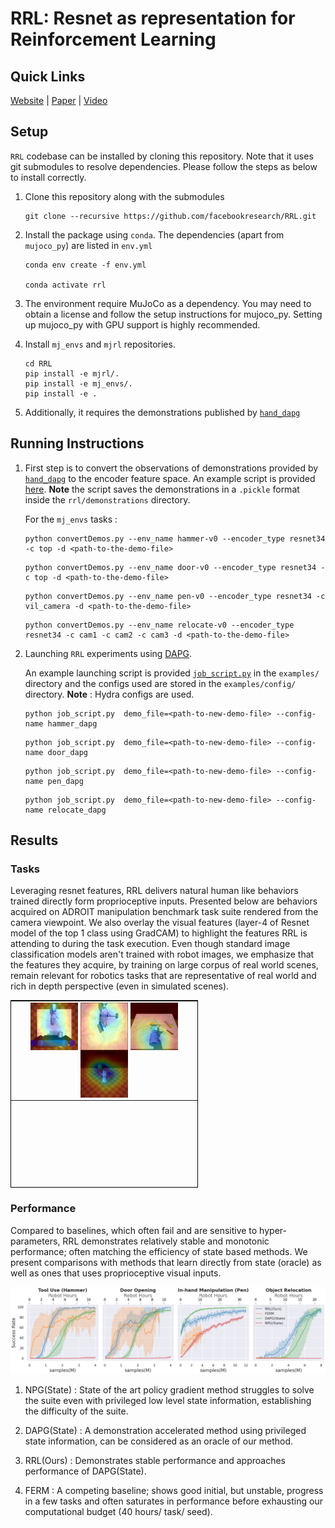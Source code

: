 <!-- Copyright (c) Rutav Shah, Indian Institute of Technlogy Kharagpur  -->
<!-- Copyright (c) Facebook, Inc. and its affiliates -->
# RRL: Resnet as representation for Reinforcement Learning
## Quick Links
[Website](https://sites.google.com/view/abstractions4rl)   |   [Paper](https://arxiv.org/abs/2107.03380)   |   [Video](https://youtu.be/Yj1EHvGWmRA)
## Setup
`RRL` codebase can be installed by cloning this repository. Note that it uses git submodules to resolve dependencies. Please follow the steps as below to install correctly.

1. Clone this repository along with the submodules
    ```
    git clone --recursive https://github.com/facebookresearch/RRL.git
    ```
2. Install the package using `conda`. The dependencies (apart from `mujoco_py`) are listed in `env.yml`
    ```
    conda env create -f env.yml

    conda activate rrl
    ```
3. The environment require MuJoCo as a dependency. You may need to obtain a license and follow the setup instructions for mujoco_py. Setting up mujoco_py with GPU support is highly recommended.

4. Install `mj_envs` and `mjrl` repositories.
    ```
    cd RRL
    pip install -e mjrl/.
    pip install -e mj_envs/.
    pip install -e .
    ```
5. Additionally, it requires the demonstrations published by [`hand_dapg`](https://github.com/aravindr93/hand_dapg/)

## Running Instructions
1. First step is to convert the observations of demonstrations provided by [`hand_dapg`](https://github.com/aravindr93/hand_dapg/) to the encoder feature space. An example script is provided [here](https://github.com/facebookresearch/RRL/blob/main/examples/convertDemos.py). **Note** the script saves the demonstrations in a `.pickle` format inside the `rrl/demonstrations` directory.

    For the `mj_envs` tasks :
    ```
    python convertDemos.py --env_name hammer-v0 --encoder_type resnet34 -c top -d <path-to-the-demo-file>
    ```
    ```
    python convertDemos.py --env_name door-v0 --encoder_type resnet34 -c top -d <path-to-the-demo-file>
    ```
    ```
    python convertDemos.py --env_name pen-v0 --encoder_type resnet34 -c vil_camera -d <path-to-the-demo-file>
    ```
    ```
    python convertDemos.py --env_name relocate-v0 --encoder_type resnet34 -c cam1 -c cam2 -c cam3 -d <path-to-the-demo-file>
    ```
2. Launching `RRL` experiments using [DAPG](https://sites.google.com/view/deeprl-dexterous-manipulation).

     An example launching script is provided [`job_script.py`](https://github.com/facebookresearch/RRL/blob/main/examples/job_script.py) in the `examples/` directory and the configs used are stored in the `examples/config/` directory. **Note** : Hydra configs are used.
    ```
    python job_script.py  demo_file=<path-to-new-demo-file> --config-name hammer_dapg
    ```
    ```
    python job_script.py  demo_file=<path-to-new-demo-file> --config-name door_dapg
    ```
    ```
    python job_script.py  demo_file=<path-to-new-demo-file> --config-name pen_dapg
    ```
    ```
    python job_script.py  demo_file=<path-to-new-demo-file> --config-name relocate_dapg
    ```
## Results

  ### Tasks
  Leveraging resnet features, RRL delivers natural human like behaviors trained directly form proprioceptive inputs. Presented below are behaviors acquired on ADROIT manipulation benchmark task suite rendered from the camera viewpoint. We also overlay the visual features (layer-4 of Resnet model of the top 1 class using GradCAM) to highlight the features RRL is attending to during the task execution. Even though standard image classification models aren't trained with robot images, we emphasize that the features they acquire, by training on large corpus of real world scenes, remain relevant for robotics tasks that are representative of real  world and rich in depth perspective (even in simulated scenes).

<table cellspacing="0" style="width:300px;height:300px;border:1px solid black;">
   <tr>
     <td style="text-align:center;">
       <img align="center" alt="photogurus" src="figures/door_result/resnet34-gradcam-layer4.gif" width="196" style="text-align:center;font-size: 11px;max-width: 76px;padding-bottom: 0;display: inline!important;vertical-align: bottom;border: 0;min-height: auto;outline: none;text-decoration: none;height: auto !important;-ms-interpolation-mode: bicubic;color:#fcbb2a;" class="CToWUd">
     <img align="center" alt="photogurus" src="figures/hammer_result/resnet34-gradcam-layer4.gif" width="196" style="text-align:center;font-size: 11px;max-width: 76px;padding-bottom: 0;display: inline!important;vertical-align: bottom;border: 0;min-height: auto;outline: none;text-decoration: none;height: auto !important;-ms-interpolation-mode: bicubic;color:#fcbb2a;" class="CToWUd">
     <img align="center" alt="photogurus" src="figures/pen_result/resnet34-gradcam-layer4.gif" width="196" style="text-align:center;font-size: 11px;max-width: 76px;padding-bottom: 0;display: inline!important;vertical-align: bottom;border: 0;min-height: auto;outline: none;text-decoration: none;height: auto !important;-ms-interpolation-mode: bicubic;color:#fcbb2a;" class="CToWUd">
     <img align="center" alt="photogurus" src="figures/relocate_result/resnet34-gradcam-layer4.gif" width="196" style="text-align:center;font-size: 11px;max-width: 76px;padding-bottom: 0;display: inline!important;vertical-align: bottom;border: 0;min-height: auto;outline: none;text-decoration: none;height: auto !important;-ms-interpolation-mode: bicubic;color:#fcbb2a;" class="CToWUd">
     </td>
   </tr>
</table>

  ### Performance

  Compared to baselines, which often fail and are sensitive to hyper-parameters, RRL demonstrates relatively stable and monotonic performance; often matching the efficiency of state based methods. We present comparisons with methods that learn directly from state (oracle) as well as ones that uses proprioceptive visual inputs.

  ![alt text](figures/main_figure.png)

  1. NPG(State) : State of the art policy gradient method struggles to solve the suite even with privileged low level state information, establishing the difficulty of the suite.

  2. DAPG(State) : A demonstration accelerated method using privileged state information, can be considered as an oracle of our method.

  3. RRL(Ours) : Demonstrates stable performance and approaches performance of DAPG(State).

  4. FERM : A competing baseline; shows good initial, but unstable, progress in a few tasks and often saturates in performance before exhausting our computational budget (40 hours/ task/ seed).
